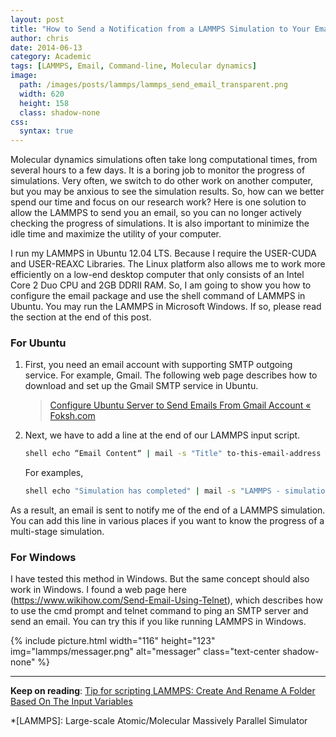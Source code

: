 ```yaml
---
layout: post
title: "How to Send a Notification from a LAMMPS Simulation to Your Email"
author: chris
date: 2014-06-13
category: Academic
tags: [LAMMPS, Email, Command-line, Molecular dynamics]
image: 
  path: /images/posts/lammps/lammps_send_email_transparent.png
  width: 620
  height: 158
  class: shadow-none
css:
  syntax: true
---
```


Molecular dynamics simulations often take long computational times, from several hours to a few days. It is a boring job to monitor the progress of simulations. Very often, we switch to do other work on another computer, but you may be anxious to see the simulation results. So, how can we better spend our time and focus on our research work? Here is one solution to allow the LAMMPS to send you an email, so you can no longer actively checking the progress of simulations. It is also important to minimize the idle time and maximize the utility of your computer.

<!--more-->

I run my LAMMPS in Ubuntu 12.04 LTS. Because I require the USER-CUDA and USER-REAXC Libraries. The Linux platform also allows me to work more efficiently on a low-end desktop computer that only consists of an Intel Core 2 Duo CPU and 2GB DDRII RAM. So, I am going to show you how to configure the email package and use the shell command of LAMMPS in Ubuntu. You may run the LAMMPS in Microsoft Windows. If so, please read the section at the end of this post.

### For Ubuntu

1. First, you need an email account with supporting SMTP outgoing service. For example, Gmail. The following web page describes how to download and set up the Gmail SMTP service in Ubuntu.

   > <a href="https://foksh.com/site/configure-ubuntu-server-to-send-emails-from-gmail-account/" target="_blank">Configure Ubuntu Server to Send Emails From Gmail Account « Foksh.com</a>

2. Next, we have to add a line at the end of our LAMMPS input script.

   ```bash
   shell echo “Email Content“ | mail -s "Title" to-this-email-address
   ```

   For examples,
  
   ```bash
   shell echo "Simulation has completed" | mail -s "LAMMPS - simulation done" address@email.com
   ```
  
  As a result, an email is sent to notify me of the end of a LAMMPS simulation.
  You can add this line in various places if you want to know the progress of a multi-stage simulation.

### For Windows

I have tested this method in Windows. But the same concept should also work in Windows. I found a web page here (https://www.wikihow.com/Send-Email-Using-Telnet), which describes how to use the cmd prompt and telnet command to ping an SMTP server and send an email. You can try this if you like running LAMMPS in Windows.

{% include picture.html width="116" height="123"
img="lammps/messager.png" alt="messager" class="text-center shadow-none" %}

* * *

**Keep on reading**: [Tip for scripting LAMMPS: Create And Rename A Folder Based On The Input Variables](/blog/2014/07/12/Tip-for-scripting-LAMMPS-Create-And-Rename-A-Folder-Based-On-The-Input-Variables)

*[LAMMPS]: Large-scale Atomic/Molecular Massively Parallel Simulator